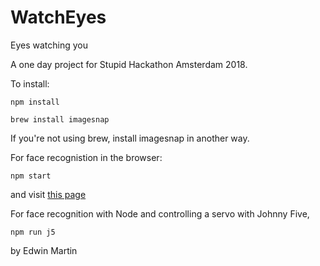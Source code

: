 # WatchEyes
Eyes watching you

A one day project for Stupid Hackathon Amsterdam 2018.

To install:

`npm install`

`brew install imagesnap`

If you're not using brew, install imagesnap in another way.

For face recognistion in the browser:

`npm start`

and visit [this page](http://localhost:8080/)

For face recognition with Node and controlling a servo with Johnny Five,

`npm run j5`

by Edwin Martin

